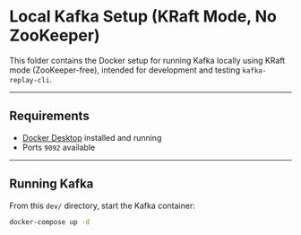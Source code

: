 # Local Kafka Setup (KRaft Mode, No ZooKeeper)

This folder contains the Docker setup for running Kafka locally using KRaft mode (ZooKeeper-free), intended for development and testing `kafka-replay-cli`.

---

## Requirements

- [Docker Desktop](https://www.docker.com/products/docker-desktop) installed and running
- Ports `9092` available

---

## Running Kafka

From this `dev/` directory, start the Kafka container:

```bash
docker-compose up -d
```
